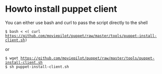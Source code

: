 Howto install puppet client
===

You can either use bash and curl to pass the script directly to the shell

<code>$ bash < <( curl https://github.com/moviepilot/puppet/raw/master/tools/puppet-install-client.sh)</code>

or

<code>$ wget https://github.com/moviepilot/puppet/raw/master/tools/puppet-install-client.sh
$ sh puppet-install-client.sh</code>


